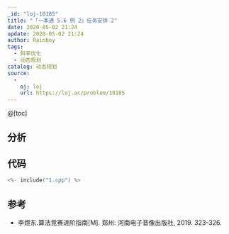 ```yaml
---
_id: "loj-10185"
title: "「一本通 5.6 例 2」任务安排 2"
date: 2020-05-02 21:24
update: 2020-05-02 21:24
author: Rainboy
tags:
  - 斜率优化
  - 动态规划
catalog: 动态规划
source: 
  - 
    oj: loj
    url: https://loj.ac/problem/10185
---
```



@[toc]
## 分析



## 代码

```c
<%- include("1.cpp") %>
```

## 参考

 - 李煜东.算法竞赛进阶指南[M]. 郑州: 河南电子音像出版社, 2019. 323-326.
